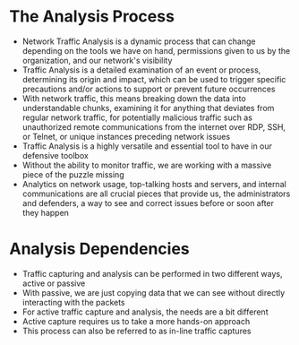 # The Analysis Process
- Network Traffic Analysis is a dynamic process that can change depending on the tools we have on hand, permissions given to us by the organization, and our network's visibility
- Traffic Analysis is a detailed examination of an event or process, determining its origin and impact, which can be used to trigger specific precautions and/or actions to support or prevent future occurrences
- With network traffic, this means breaking down the data into understandable chunks, examining it for anything that deviates from regular network traffic, for potentially malicious traffic such as unauthorized remote communications from the internet over RDP, SSH, or Telnet, or unique instances preceding network issues
- Traffic Analysis is a highly versatile and essential tool to have in our defensive toolbox
- Without the ability to monitor traffic, we are working with a massive piece of the puzzle missing
- Analytics on network usage, top-talking hosts and servers, and internal communications are all crucial pieces that provide us, the administrators and defenders, a way to see and correct issues before or soon after they happen

# Analysis Dependencies
- Traffic capturing and analysis can be performed in two different ways, active or passive
- With passive, we are just copying data that we can see without directly interacting with the packets
- For active traffic capture and analysis, the needs are a bit different
- Active capture requires us to take a more hands-on approach
- This process can also be referred to as in-line traffic captures
